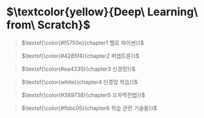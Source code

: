 # $\textcolor{yellow}{Deep\ Learning\ from\ Scratch}$


> $\textsf{\color{#f5750e}{chapter1 헬로 파이썬}}$

> $\textsf{\color{#4285f4}{chapter2 퍼셉트론}}$

> $\textsf{\color{#ea4335}{chapter3 신경망}}$

> $\textsf{\color{white}{chapter4 신경망 학습}}$

> $\textsf{\color{#389738}{chapter5 오차역전법}}$

> $\textsf{\color{#fbbc05}{chapter6 학습 관련 기술들}}$


